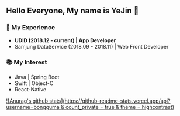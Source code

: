 ## Hello Everyone, My name is YeJin 🐣

### 📌 My Experience
+ **UDID (2018.12 - current) | App Developer**
+ Samjung DataService (2018.09 - 2018.11) | Web Front Developer

### 📚 My Interest
+ Java | Spring Boot
+ Swift | Object-C
+ React-Native

[![Anurag's github stats](https://github-readme-stats.vercel.app/api?username=bongguma & count_private = true & theme = highcontrast)](https://github.com/anuraghazra/github-readme-stats)

<!--
**bongguma/bongguma** is a ✨ _special_ ✨ repository because its `README.md` (this file) appears on your GitHub profile.

Here are some ideas to get you started:

- 🔭 I’m currently working on ...
- 🌱 I’m currently learning ...
- 👯 I’m looking to collaborate on ...
- 🤔 I’m looking for help with ...
- 💬 Ask me about ...
- 📫 How to reach me: ...
- 😄 Pronouns: ...
- ⚡ Fun fact: ...
-->
